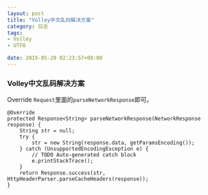 ```yaml
---
layout: post
title: "Volley中文乱码解决方案"
category: 日志
tags: 
- Volley
- UTF8

date: 2015-05-20 02:23:57+08:00
--- 
```

### Volley中文乱码解决方案

Override `Request`里面的`parseNetworkResponse`即可。

	@Override
	protected Response<String> parseNetworkResponse(NetworkResponse response) {
	    String str = null;
	    try {
	        str = new String(response.data, getParamsEncoding());
	    } catch (UnsupportedEncodingException e) {
	        // TODO Auto-generated catch block
	        e.printStackTrace();
	    }
	    return Response.success(str, HttpHeaderParser.parseCacheHeaders(response));
	}
            
            
